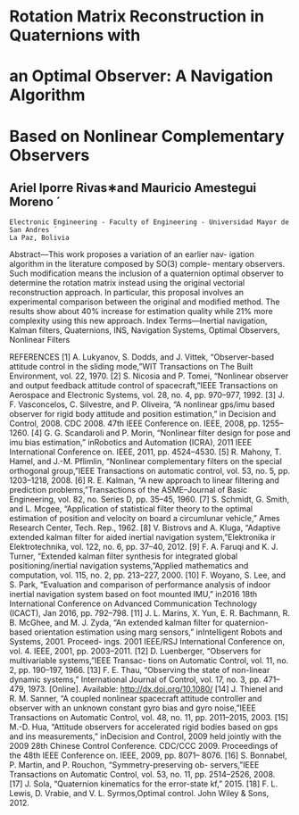 # Rotation Matrix Reconstruction in Quaternions with

# an Optimal Observer: A Navigation Algorithm

# Based on Nonlinear Complementary Observers

## Ariel Iporre Rivas∗and Mauricio Amestegui Moreno ́ 

```
Electronic Engineering - Faculty of Engineering - Universidad Mayor de San Andres ́
La Paz, Bolivia
```
Abstract—This work proposes a variation of an earlier nav-
igation algorithm in the literature composed by SO(3) comple-
mentary observers. Such modification means the inclusion of a
quaternion optimal observer to determine the rotation matrix
instead using the original vectorial reconstruction approach. In
particular, this proposal involves an experimental comparison
between the original and modified method. The results show
about 40% increase for estimation quality while 21% more
complexity using this new approach.
Index Terms—Inertial navigation, Kalman filters, Quaternions,
INS, Navigation Systems, Optimal Observers, Nonlinear Filters

REFERENCES
[1] A. Lukyanov, S. Dodds, and J. Vittek, “Observer-based attitude control
in the sliding mode,”WIT Transactions on The Built Environment,
vol. 22, 1970.
[2] S. Nicosia and P. Tomei, “Nonlinear observer and output feedback
attitude control of spacecraft,”IEEE Transactions on Aerospace and
Electronic Systems, vol. 28, no. 4, pp. 970–977, 1992.
[3] J. F. Vasconcelos, C. Silvestre, and P. Oliveira, “A nonlinear gps/imu
based observer for rigid body attitude and position estimation,” in
Decision and Control, 2008. CDC 2008. 47th IEEE Conference on.
IEEE, 2008, pp. 1255–1260.
[4] G. G. Scandaroli and P. Morin, “Nonlinear filter design for pose and
imu bias estimation,” inRobotics and Automation (ICRA), 2011 IEEE
International Conference on. IEEE, 2011, pp. 4524–4530.
[5] R. Mahony, T. Hamel, and J.-M. Pflimlin, “Nonlinear complementary
filters on the special orthogonal group,”IEEE Transactions on automatic
control, vol. 53, no. 5, pp. 1203–1218, 2008.
[6] R. E. Kalman, “A new approach to linear filtering and prediction
problems,”Transactions of the ASME–Journal of Basic Engineering,
vol. 82, no. Series D, pp. 35–45, 1960.
[7] S. Schmidt, G. Smith, and L. Mcgee, “Application of statistical filter
theory to the optimal estimation of position and velocity on board a
circumlunar vehicle,” Ames Research Center, Tech. Rep., 1962.
[8] V. Bistrovs and A. Kluga, “Adaptive extended kalman filter for aided
inertial navigation system,”Elektronika ir Elektrotechnika, vol. 122,
no. 6, pp. 37–40, 2012.
[9] F. A. Faruqi and K. J. Turner, “Extended kalman filter synthesis
for integrated global positioning/inertial navigation systems,”Applied
mathematics and computation, vol. 115, no. 2, pp. 213–227, 2000.
[10] F. Woyano, S. Lee, and S. Park, “Evaluation and comparison of
performance analysis of indoor inertial navigation system based on foot
mounted IMU,” in2016 18th International Conference on Advanced
Communication Technology (ICACT), Jan 2016, pp. 792–798.
[11] J. L. Marins, X. Yun, E. R. Bachmann, R. B. McGhee, and M. J. Zyda,
“An extended kalman filter for quaternion-based orientation estimation
using marg sensors,” inIntelligent Robots and Systems, 2001. Proceed-
ings. 2001 IEEE/RSJ International Conference on, vol. 4. IEEE, 2001,
pp. 2003–2011.
[12] D. Luenberger, “Observers for multivariable systems,”IEEE Transac-
tions on Automatic Control, vol. 11, no. 2, pp. 190–197, 1966.
[13] F. E. Thau, “Observing the state of non-linear dynamic systems,”
International Journal of Control, vol. 17, no. 3, pp. 471–479, 1973.
[Online]. Available: http://dx.doi.org/10.1080/
[14] J. Thienel and R. M. Sanner, “A coupled nonlinear spacecraft attitude
controller and observer with an unknown constant gyro bias and gyro
noise,”IEEE Transactions on Automatic Control, vol. 48, no. 11, pp.
2011–2015, 2003.
[15] M.-D. Hua, “Attitude observers for accelerated rigid bodies based on
gps and ins measurements,” inDecision and Control, 2009 held jointly
with the 2009 28th Chinese Control Conference. CDC/CCC 2009.
Proceedings of the 48th IEEE Conference on. IEEE, 2009, pp. 8071–
8076.
[16] S. Bonnabel, P. Martin, and P. Rouchon, “Symmetry-preserving ob-
servers,”IEEE Transactions on Automatic Control, vol. 53, no. 11, pp.
2514–2526, 2008.
[17] J. Sola, “Quaternion kinematics for the error-state kf,” 2015.
[18] F. L. Lewis, D. Vrabie, and V. L. Syrmos,Optimal control. John Wiley
& Sons, 2012.
```


